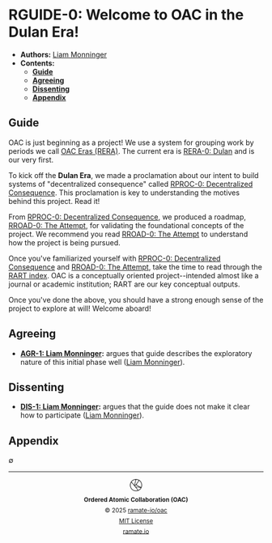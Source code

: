 # RGUIDE-0: Welcome to OAC in the Dulan Era!
- **Authors:** [Liam Monninger](mailto:liam@ramate.io)
- **Contents:**
  - **[Guide](#guide)**
  - **[Agreeing](#agreeing)**
  - **[Dissenting](#dissenting)**
  - **[Appendix](#appendix)**

## Guide
OAC is just beginning as a project! We use a system for grouping work by periods we call [OAC Eras (RERA)](../../../rera/). The current era is [RERA-0: Dulan](../../../rera/rera-000-000-000-dulan/README.md) and is our very first.

To kick off the **Dulan Era**, we made a proclamation about our intent to build systems of "decentralized consequence" called [RPROC-0: Decentralized Consequence](../../../rproc/rera-000-000-000-dulan/rproc-000-000-000/README.md). This proclamation is key to understanding the motives behind this project. Read it!

From [RPROC-0: Decentralized Consequence](../../../rproc/rera-000-000-000-dulan/rproc-000-000-000/README.md), we produced a roadmap, [RROAD-0: The Attempt](../../../rroad/rera-000-000-000-dulan/rroad-000-000-000/README.md), for validating the foundational concepts of the project. We recommend you read [RROAD-0: The Attempt](../../../rroad/rera-000-000-000-dulan/rroad-000-000-000/README.md) to understand how the project is being pursued.

Once you've familiarized yourself with [RPROC-0: Decentralized Consequence](../../../rproc/rera-000-000-000-dulan/rproc-000-000-000/README.md) and [RROAD-0: The Attempt](../../../rroad/rera-000-000-000-dulan/rroad-000-000-000/README.md), take the time to read through the [RART index](../../../rart/). OAC is a conceptually oriented project--intended almost like a journal or academic institution; RART are our key conceptual outputs.

Once you've done the above, you should have a strong enough sense of the project to explore at will! Welcome aboard!

## Agreeing
- **[AGR-1: Liam Monninger](./agreeing/agr-001-liam-monninger/README.md):** argues that guide describes the exploratory nature of this initial phase well ([Liam Monninger](mailto:liam@ramate.io)).

## Dissenting
- **[DIS-1: Liam Monninger](./dissenting/dis-001-liam-monninger/README.md):** argues that the guide does not make it clear how to participate ([Liam Monninger](mailto:liam@ramate.io)).

## Appendix
$\emptyset$

<!--OAC FOOTER: DO NOT REMOVE THIS LINE-->
---

<div align="center">
  <a href="https://github.com/ramate-io/oac">
    <picture>
      <source srcset="/assets/oac-inverted-transparent.png" media="(prefers-color-scheme: dark)">
      <img height="24" src="/assets/oac-transparent.png" alt="OAC"/>
    </picture>
  </a>
  <br/>
  <sub>
    <b>Ordered Atomic Collaboration (OAC)</b>
    <br/>
    &copy; 2025 <a href="https://github.com/ramate-io/oac">ramate-io/oac</a>
    <br/>
    <a href="https://github.com/ramate-io/oac/blob/main/LICENSE">MIT License</a>
    <br/>
    <a href="https://www.ramate.io">ramate.io</a>
  </sub>
</div>
